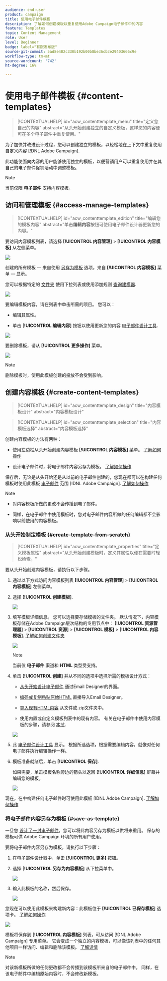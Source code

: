 ```yaml
---
audience: end-user
product: campaign
title: 使用电子邮件模板
description: 了解如何创建模板以重复使用Adobe Campaign电子邮件中的内容
feature: Templates
topic: Content Management
role: User
level: Beginner
badge: label="有限发布版"
source-git-commit: 5ad8e402c330b192b00b8be36cb3e29403666c9e
workflow-type: tm+mt
source-wordcount: '742'
ht-degree: 16%

---
```


# 使用电子邮件模板 {#content-templates}

>[!CONTEXTUALHELP]
>id="acw_contenttemplate_menu"
>title="定义您自己的内容"
>abstract="从头开始创建独立的自定义模板，这样您的内容便可在多个电子邮件中重复使用。"

为了加快并改进设计过程，您可以创建独立的模板，以轻松地在上下文中重复使用自定义内容 [!DNL Adobe Campaign].

此功能使面向内容的用户能够使用独立的模板，以便营销用户可以重复使用并在其自己的电子邮件促销活动中调整模板。

>[!NOTE]
>
>当前仅限 **电子邮件** 支持内容模板。

## 访问和管理模板 {#access-manage-templates}

>[!CONTEXTUALHELP]
>id="acw_contenttemplate_edition"
>title="编辑您的模板内容"
>abstract="单击&#x200B;**编辑内容**&#x200B;按钮可使用电子邮件设计器更新您的内容。"

要访问内容模板列表，请选择 **[!UICONTROL 内容管理]** > **[!UICONTROL 内容模板]** 从左侧菜单。

![](assets/content-template-list.png)

创建的所有模板 — 来自使用 [另存为模板](#save-as-template) 选项，来自 **[!UICONTROL 内容模板]** 菜单 — 显示。

<!--You can sort content templates by creation or modification date. You can also choose to display only the items that you created or modified.-->

您可以根据特定的 [文件夹](../get-started/permissions.md#folders) 使用下拉列表或使用添加规则 [查询建模器](../query/query-modeler-overview.md).

![](assets/content-template-list-filters.png)

要编辑模板内容，请在列表中单击所需的项目。 您可以：

* 编辑其属性。

* 单击 **[!UICONTROL 编辑内容]** 按钮以使用更新您的内容 [电子邮件设计工具](get-started-email-designer.md).

![](assets/content-template-edition.png)

要删除模板，请从 **[!UICONTROL 更多操作]** 菜单。

![](assets/content-template-list-delete.png)

>[!NOTE]
>
>删除模板时，使用此模板创建的投放不会受到影响。

## 创建内容模板 {#create-content-templates}

>[!CONTEXTUALHELP]
>id="acw_contenttemplate_design"
>title="内容模板设计"
>abstract="内容模板设计"

>[!CONTEXTUALHELP]
>id="acw_contenttemplate_selection"
>title="内容模板选择"
>abstract="内容模板选择"

创建内容模板的方法有两种：

* 使用左边栏从头开始创建内容模板 **[!UICONTROL 内容模板]** 菜单。 [了解如何操作](#create-template-from-scratch)

* 设计电子邮件时，将电子邮件内容另存为模板。 [了解如何操作](#save-as-template)

保存后，无论是从头开始还是从以前的电子邮件创建的，您现在都可以在构建任何模板时使用此模板 [电子邮件](../email/create-email.md) 范围 [!DNL Adobe Campaign]. [了解如何操作](use-email-templates.md)

>[!NOTE]
>
>* 对内容模板所做的更改不会传播到电子邮件。
>
>* 同样，在电子邮件中使用模板时，您对电子邮件内容所做的任何编辑都不会影响以前使用的内容模板。

### 从头开始制定模板 {#create-template-from-scratch}

>[!CONTEXTUALHELP]
>id="acw_contenttemplate_properties"
>title="定义模板属性"
>abstract="从头开始创建模板时，定义其属性以便在需要时轻松检索。"

要从头开始创建内容模板，请执行以下步骤。

1. 通过以下方式访问内容模板列表 **[!UICONTROL 内容管理]** > **[!UICONTROL 内容模板]** 左侧菜单。

1. 选择 **[!UICONTROL 创建模板]**.

   ![](assets/content-template-create.png)

1. 填写模板详细信息。 您可以选择要存储模板的文件夹。 默认情况下，内容模板存储在Adobe Campaign层次结构的专用节点中： **[!UICONTROL 资源管理器]** > **[!UICONTROL 资源]** > **[!UICONTROL 模板]** > **[!UICONTROL 内容模板]**. [了解如何创建文件夹](../get-started/permissions.md#folders)

   ![](assets/content-template-details.png)

   >[!NOTE]
   >
   >当前仅 **电子邮件** 渠道和 **HTML** 类型受支持。

1. 单击 **[!UICONTROL 创建]** 并从不同的选项中选择所需的模板设计方式：

   * [从头开始设计电子邮件](create-email-content.md) 通过Email Designer的界面。

   * [编码或复制粘贴原始HTML](code-content.md) 直接导入Email Designer。

   * [导入现有HTML内容](existing-content.md) 从文件或.zip文件夹中。

   * 使用内置或自定义模板列表中的现有内容。 有关在电子邮件中使用内容模板的步骤，请参阅 [本节](use-email-templates.md).

   ![](assets/email_designer-templates.png)

1. 此 [电子邮件设计工具](get-started-email-designer.md) 显示。 根据所选选项，根据需要编辑内容，就像对任何电子邮件执行编辑操作一样。

   <!--You can test your content if needed. [Learn how](#test-template)-->

1. 模板准备就绪后，单击 **[!UICONTROL 保存]**.

   如果需要，单击模板名称旁边的箭头以返回 **[!UICONTROL 详细信息]** 屏幕并编辑您的模板。

   ![](assets/content-template-save-back.png)

现在，在中构建任何电子邮件时可使用此模板 [!DNL Adobe Campaign]. [了解如何操作](use-email-templates.md)

### 将电子邮件内容另存为模板 {#save-as-template}

一旦您 [设计了一封电子邮件](create-email-content.md)，您可以将此内容另存为模板以供将来重用。 保存的模板可供 Adobe Campaign 环境的所有用户使用。

要将电子邮件内容另存为模板，请执行以下步骤：

1. 在电子邮件设计器中，单击 **[!UICONTROL 更多]** 按钮。

1. 选择 **[!UICONTROL 另存为内容模板]** 从下拉菜单中。

   ![](assets/email_designer-save-template.png)

1. 输入此模板的名称，然后保存。

   ![](assets/email_designer-template-name.png)

您现在可以使用此模板来构建新内容：此模板位于 **[!UICONTROL 已保存模板]** 选项卡。 [了解如何操作](use-email-templates.md)

![](assets/email_designer-saved-template.png)

模板将保存到 **[!UICONTROL 内容模板]** 列表，可从访问 [!DNL Adobe Campaign] 专用菜单。 它会变成一个独立的内容模板，可以像该列表中的任何其他项目一样访问、编辑和删除该模板。 [了解详情](#access-manage-templates)

>[!NOTE]
>
>对该新模板所做的任何更改都不会传播到该模板所来自的电子邮件中。 同样，在该电子邮件中编辑原始内容时，不会修改新模板。

<!--
Test your content template {#test-template}

You can test the rendering of any email content template, whether created from scratch or from an email. To do so, follow the steps below.

1. Access the content template list through the **[!UICONTROL Content Management]** > **[!UICONTROL Content Templates]** menu and select any template.

1. Click **[!UICONTROL Edit content]** from the **[!UICONTROL Template properties]**.

1. Click **[!UICONTROL Simulate Content]** and select a test profile to check your email rendering. You can choose the desktop or mobile view. [Learn more](../content-management/preview-test.md)

    ![](../email/assets/content-template-stimulate.png)

1. You can send a proof to test your content and have it approved by some internal users before using it in a journey or a campaign.

    * To do so, click the **[!UICONTROL Send proof]** button and follow the steps described in [this section](../content-management/proofs.md).
    
    * Before sending the proof, you must select the [email surface](../configuration/channel-surfaces.md) that will be used to test your content.

        ![](../email/assets/content-template-stimulate-proof-surface.png)

>[!CAUTION]
>
>Currently tracking is not supported when testing email content templates, meaning that tracking events, UTM parameters and landing page links will not be effective in the proofs that are being sent from a template. To test tracking, [use the content template](
use-email-templates.md) in an email and [send a proof](../content-management/preview-test.md#send-proofs).-->


